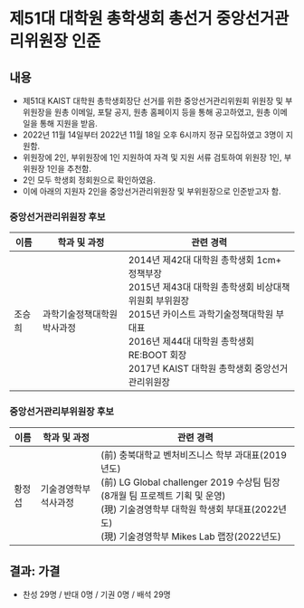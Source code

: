 제51대 대학원 총학생회 총선거 중앙선거관리위원장 인준
===

## 내용

- 제51대 KAIST 대학원 총학생회장단 선거를 위한 중앙선거관리위원회 위원장 및 부위원장을 원총 이메일, 포탈 공지, 원총 홈페이지 등을 통해 공고하였고, 원총 이메일을 통해 지원을 받음.
- 2022년 11월 14일부터 2022년 11월 18일 오후 6시까지 정규 모집하였고 3명이 지원함. 
- 위원장에 2인, 부위원장에 1인 지원하여 자격 및 지원 서류 검토하여 위원장 1인, 부위원장 1인을 추천함.
- 2인 모두 학생회 정회원으로 확인하였음.
- 이에 아래의 지원자 2인을 중앙선거관리위원장 및 부위원장으로 인준받고자 함.

### 중앙선거관리위원장 후보
| 이름 | 학과 및 과정 | 관련 경력 |
|---|---|---|
| 조승희 | 과학기술정책대학원 박사과정 | 2014년 제42대 대학원 총학생회 1cm+ 정책부장 <br> 2015년 제43대 대학원 총학생회 비상대책위원회 부위원장 <br> 2015년 카이스트 과학기술정책대학원 부대표 <br> 2016년 제44대 대학원 총학생회 RE:BOOT 회장 <br> 2017년 KAIST 대학원 총학생회 중앙선거관리위원장  |

### 중앙선거관리부위원장 후보
| 이름 | 학과 및 과정 | 관련 경력 |
|---|---|---|
| 황정섭 | 기술경영학부 석사과정 | (前) 충북대학교 벤처비즈니스 학부 과대표(2019년도) <br>(前) LG Global challenger 2019 수상팀 팀장 (8개월 팀 프로젝트 기획 및 운영) <br> (現) 기술경영학부 대학원 학생회 부대표(2022년도) <br> (現) 기술경영학부 Mikes Lab 랩장(2022년도)  |
## 결과: 가결
- 찬성 29명 / 반대 0명 / 기권 0명 / 배석 29명

